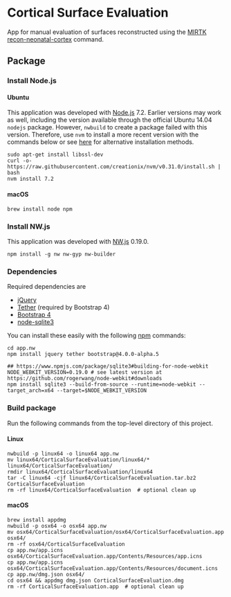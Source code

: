 Cortical Surface Evaluation
===========================

App for manual evaluation of surfaces reconstructed
using the [MIRTK](https://mirtk.github.io)
[recon-neonatal-cortex](https://github.com/MIRTK/Deformable/blob/add-recon-neonatal-cortex/tools/recon-neonatal-cortex.py)
command.

## Package

### Install Node.js

#### Ubuntu

This application was developed with [Node.js](https://nodejs.org/en/) 7.2. Earlier versions may work as well,
including the version available through the official Ubuntu 14.04 `nodejs` package.
However, `nwbuild` to create a package failed with this version.
Therefore, use `nvm` to install a more recent version with the commands below or
see [here](http://www.hostingadvice.com/how-to/install-nodejs-ubuntu-14-04/#node-version-manager)
for alternative installation methods.

```
sudo apt-get install libssl-dev
curl -o- https://raw.githubusercontent.com/creationix/nvm/v0.31.0/install.sh | bash
nvm install 7.2
```

#### macOS

```
brew install node npm
```

### Install NW.js

This application was developed with [NW.js](https://nwjs.io/) 0.19.0.

```
npm install -g nw nw-gyp nw-builder
```

### Dependencies

Required dependencies are
- [jQuery](https://jquery.com/)
- [Tether](http://tether.io/) (required by Bootstrap 4)
- [Bootstrap 4](https://v4-alpha.getbootstrap.com/)
- [node-sqlite3](https://github.com/mapbox/node-sqlite3)

You can install these easily with the following [npm](https://www.npmjs.com/) commands:
```
cd app.nw
npm install jquery tether bootstrap@4.0.0-alpha.5

## https://www.npmjs.com/package/sqlite3#building-for-node-webkit
NODE_WEBKIT_VERSION=0.19.0 # see latest version at https://github.com/rogerwang/node-webkit#downloads
npm install sqlite3 --build-from-source --runtime=node-webkit --target_arch=x64 --target=$NODE_WEBKIT_VERSION
```

### Build package

Run the following commands from the top-level directory of this project.

#### Linux

```
nwbuild -p linux64 -o linux64 app.nw
mv linux64/CorticalSurfaceEvaluation/linux64/* linux64/CorticalSurfaceEvaluation/
rmdir linux64/CorticalSurfaceEvaluation/linux64
tar -C linux64 -cjf linux64/CorticalSurfaceEvaluation.tar.bz2 CorticalSurfaceEvaluation
rm -rf linux64/CorticalSurfaceEvaluation  # optional clean up
```

#### macOS

```
brew install appdmg
nwbuild -p osx64 -o osx64 app.nw
mv osx64/CorticalSurfaceEvaluation/osx64/CorticalSurfaceEvaluation.app osx64/
rm -rf osx64/CorticalSurfaceEvaluation
cp app.nw/app.icns osx64/CorticalSurfaceEvaluation.app/Contents/Resources/app.icns
cp app.nw/app.icns osx64/CorticalSurfaceEvaluation.app/Contents/Resources/document.icns
cp app.nw/dmg.json osx64/
cd osx64 && appdmg dmg.json CorticalSurfaceEvaluation.dmg
rm -rf CorticalSurfaceEvaluation.app  # optional clean up
```
